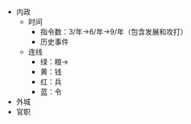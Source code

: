 - 内政
  - 时间
    - 指令数：3/年→6/年→9/年（包含发展和攻打）
    - 历史事件
  - 连线
    - 绿：粮→
    - 黄：钱
    - 红：兵
    - 蓝：令
- 外城
- 官职
